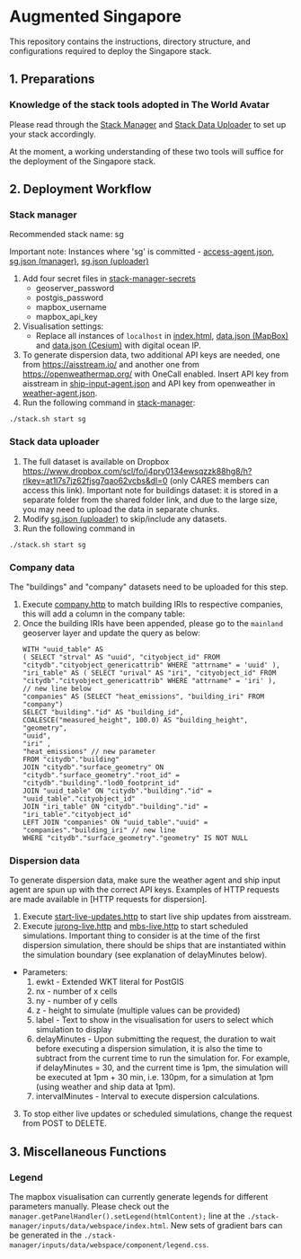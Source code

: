# Augmented Singapore
This repository contains the instructions, directory structure, and configurations required to deploy the Singapore stack. 

## 1. Preparations
### Knowledge of the stack tools adopted in The World Avatar
Please read through the [Stack Manager](https://github.com/cambridge-cares/TheWorldAvatar/tree/main/Deploy/stacks/dynamic/stack-manager) and [Stack Data Uploader](https://github.com/cambridge-cares/TheWorldAvatar/tree/main/Deploy/stacks/dynamic/stack-data-uploader) to set up your stack accordingly.

At the moment, a working understanding of these two tools will suffice for the deployment of the Singapore stack.

## 2. Deployment Workflow
### Stack manager
Recommended stack name: sg

Important note: Instances where 'sg' is committed - [access-agent.json], [sg.json (manager)], [sg.json (uploader)]
1) Add four secret files in [stack-manager-secrets]
    - geoserver_password
	- postgis_password
	- mapbox_username
	- mapbox_api_key
2) Visualisation settings: 
    - Replace all instances of `localhost` in [index.html], [data.json (MapBox)] and [data.json (Cesium)] with digital ocean IP.
3) To generate dispersion data, two additional API keys are needed, one from https://aisstream.io/ and another one from https://openweathermap.org/ with OneCall enabled. Insert API key from aisstream in [ship-input-agent.json] and API key from openweather in [weather-agent.json].
4) Run the following command in [stack-manager]:
```
./stack.sh start sg
```

### Stack data uploader
1) The full dataset is available on Dropbox https://www.dropbox.com/scl/fo/j4pry0134ewsqzzk88hg8/h?rlkey=at1l7s7jz62fjsg7qao62vcbs&dl=0 (only CARES members can access this link). Important note for buildings dataset: it is stored in a separate folder from the shared folder link, and due to the large size, you may need to upload the data in separate chunks.
2) Modify [sg.json (uploader)] to skip/include any datasets.
3) Run the following command in 
```
./stack.sh start sg
```

### Company data
The "buildings" and "company" datasets need to be uploaded for this step. 
1) Execute [company.http] to match building IRIs to respective companies, this will add a column in the company table:
2) Once the building IRIs have been appended, please go to the `mainland` geoserver layer and update the query as below:
    ```
    WITH "uuid_table" AS 
    ( SELECT "strval" AS "uuid", "cityobject_id" FROM "citydb"."cityobject_genericattrib" WHERE "attrname" = 'uuid' ), 
    "iri_table" AS ( SELECT "urival" AS "iri", "cityobject_id" FROM "citydb"."cityobject_genericattrib" WHERE "attrname" = 'iri' ), 
    // new line below
    "companies" AS (SELECT "heat_emissions", "building_iri" FROM "company") 
    SELECT "building"."id" AS "building_id", 
    COALESCE("measured_height", 100.0) AS "building_height", 
    "geometry", 
    "uuid", 
    "iri" ,
    "heat_emissions" // new parameter
    FROM "citydb"."building" 
    JOIN "citydb"."surface_geometry" ON "citydb"."surface_geometry"."root_id" = "citydb"."building"."lod0_footprint_id" 
    JOIN "uuid_table" ON "citydb"."building"."id" = "uuid_table"."cityobject_id" 
    JOIN "iri_table" ON "citydb"."building"."id" = "iri_table"."cityobject_id"
    LEFT JOIN "companies" ON "uuid_table"."uuid" = "companies"."building_iri" // new line
    WHERE "citydb"."surface_geometry"."geometry" IS NOT NULL
    ```

### Dispersion data
To generate dispersion data, make sure the weather agent and ship input agent are spun up with the correct API keys. Examples of HTTP requests are made available in [HTTP requests for dispersion]. 

1) Execute [start-live-updates.http] to start live ship updates from aisstream.
2) Execute [jurong-live.http] and [mbs-live.http] to start scheduled simulations. Important thing to consider is at the time of the first dispersion simulation, there should be ships that are instantiated within the simulation boundary (see explanation of delayMinutes below).
- Parameters:
    1) ewkt - Extended WKT literal for PostGIS
    2) nx - number of x cells
    3) ny - number of y cells
    4) z - height to simulate (multiple values can be provided)
    5) label - Text to show in the visualisation for users to select which simulation to display
    6) delayMinutes - Upon submitting the request, the duration to wait before executing a dispersion simulation, it is also the time to subtract from the current time to run the simulation for. For example, if delayMinutes = 30, and the current time is 1pm, the simulation will be executed at 1pm + 30 min, i.e. 130pm, for a simulation at 1pm (using weather and ship data at 1pm).
    7) intervalMinutes - Interval to execute dispersion calculations.

3) To stop either live updates or scheduled simulations, change the request from POST to DELETE.

## 3. Miscellaneous Functions
### Legend
The mapbox visualisation can currently generate legends for different parameters manually. Please  check out the `manager.getPanelHandler().setLegend(htmlContent);` line at the `./stack-manager/inputs/data/webspace/index.html`.
New sets of gradient bars can be generated in the `./stack-manager/inputs/data/webspace/component/legend.css`.

[access-agent.json]: ./stack-manager/inputs/config/services/access-agent.json
[sg.json (manager)]: ./stack-manager/inputs/config/sg.json
[sg.json (uploader)]: ./stack-data-uploader/inputs/config/sg.json
[stack-manager-secrets]: ./stack-manager/inputs/secrets/
[index.html]: ./stack-manager/inputs/data/webspace/index.html
[data.json (MapBox)]: ./stack-manager/inputs/data/webspace/data.json
[data.json (Cesium)]: ./stack-manager/inputs/data/webspace/3d/data.json
[stack-manager]: ./stack-manager/
[stack-data-uploader]: ./stack-data-uploader/
[ship-input-agent.json]: ./stack-manager/inputs/config/services/ship-input-agent.json
[weather-agent.json]: ./stack-manager/inputs/config/services/weather-agent.json
[company.http]: <./HTTP requests for dispersion/company.http>
[start-live-updates.http]: <./HTTP requests for dispersion/start-live-updates.http>
[jurong-live.http]: <./HTTP requests for dispersion/jurong-live.http>
[mbs-live.http]: <./HTTP requests for dispersion/mbs-live.http>
[dispersion-interactor.json]: ./stack-manager/inputs/config/services/dispersion-interactor.json